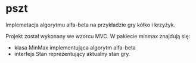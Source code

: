 # pszt
Implemetacja algorytmu alfa-beta na przykładzie gry kółko i krzyżyk.

Projekt został wykonany we wzorcu MVC.
W pakiecie minmax znajdują się:
- klasa MinMax implementująca algorytm alfa-beta
- interfejs Stan reprezentujący aktualny stan gry.
